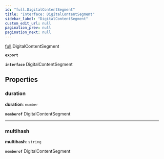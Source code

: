 ```yaml
---
id: "full.DigitalContentSegment"
title: "Interface: DigitalContentSegment"
sidebar_label: "DigitalContentSegment"
custom_edit_url: null
pagination_prev: null
pagination_next: null
---
```


[full](../namespaces/full.md).DigitalContentSegment

**`export`**

**`interface`** DigitalContentSegment

## Properties

### duration

 **duration**: `number`

**`memberof`** DigitalContentSegment

___

### multihash

 **multihash**: `string`

**`memberof`** DigitalContentSegment
